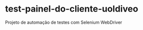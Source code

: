 test-painel-do-cliente-uoldiveo
===============================

Projeto de automação de testes com Selenium WebDriver
